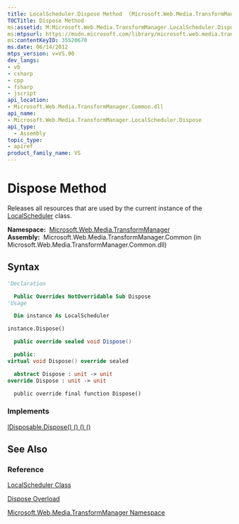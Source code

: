 ```yaml
---
title: LocalScheduler.Dispose Method  (Microsoft.Web.Media.TransformManager)
TOCTitle: Dispose Method
ms:assetid: M:Microsoft.Web.Media.TransformManager.LocalScheduler.Dispose
ms:mtpsurl: https://msdn.microsoft.com/library/microsoft.web.media.transformmanager.localscheduler.dispose(v=VS.90)
ms:contentKeyID: 35520670
ms.date: 06/14/2012
mtps_version: v=VS.90
dev_langs:
- vb
- csharp
- cpp
- fsharp
- jscript
api_location:
- Microsoft.Web.Media.TransformManager.Common.dll
api_name:
- Microsoft.Web.Media.TransformManager.LocalScheduler.Dispose
api_type:
  - Assembly
topic_type:
- apiref
product_family_name: VS
---
```


# Dispose Method

Releases all resources that are used by the current instance of the [LocalScheduler](localscheduler-class-microsoft-web-media-transformmanager.md) class.

**Namespace:**  [Microsoft.Web.Media.TransformManager](microsoft-web-media-transformmanager-namespace.md)  
**Assembly:**  Microsoft.Web.Media.TransformManager.Common (in Microsoft.Web.Media.TransformManager.Common.dll)

## Syntax

```vb
'Declaration

  Public Overrides NotOverridable Sub Dispose
'Usage

  Dim instance As LocalScheduler

instance.Dispose()
```

```csharp
  public override sealed void Dispose()
```

```cpp
  public:
virtual void Dispose() override sealed
```

``` fsharp
  abstract Dispose : unit -> unit 
override Dispose : unit -> unit 
```

```jscript
  public override final function Dispose()
```

### Implements

[IDisposable.Dispose() () () ()](https://msdn.microsoft.com/library/es4s3w1d)  

## See Also

### Reference

[LocalScheduler Class](localscheduler-class-microsoft-web-media-transformmanager.md)

[Dispose Overload](localscheduler-dispose-method-microsoft-web-media-transformmanager.md)

[Microsoft.Web.Media.TransformManager Namespace](microsoft-web-media-transformmanager-namespace.md)
